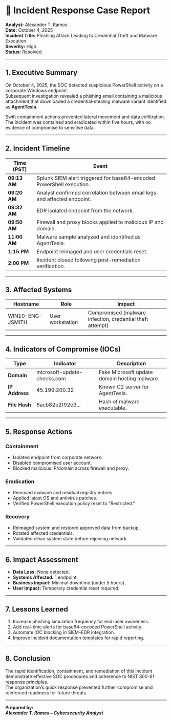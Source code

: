 # 🧾 Incident Response Case Report

**Analyst:** Alexander T. Ramos  
**Date:** October 4, 2025  
**Incident Title:** Phishing Attack Leading to Credential Theft and Malware Execution  
**Severity:** High  
**Status:** Resolved  

---

## 1. Executive Summary
On October 4, 2025, the SOC detected suspicious PowerShell activity on a corporate Windows endpoint.  
Subsequent investigation revealed a phishing email containing a malicious attachment that downloaded a credential-stealing malware variant identified as **AgentTesla**.

Swift containment actions prevented lateral movement and data exfiltration.  
The incident was contained and eradicated within five hours, with no evidence of compromise to sensitive data.

---

## 2. Incident Timeline

| Time (PST) | Event |
|-------------|-------|
| **09:13 AM** | Splunk SIEM alert triggered for base64-encoded PowerShell execution. |
| **09:20 AM** | Analyst confirmed correlation between email logs and affected endpoint. |
| **09:32 AM** | EDR isolated endpoint from the network. |
| **09:50 AM** | Firewall and proxy blocks applied to malicious IP and domain. |
| **11:00 AM** | Malware sample analyzed and identified as AgentTesla. |
| **1:15 PM** | Endpoint reimaged and user credentials reset. |
| **2:00 PM** | Incident closed following post-remediation verification. |

---

## 3. Affected Systems

| Hostname | Role | Impact |
|-----------|------|---------|
| WIN10-ENG-JSMITH | User workstation | Compromised (malware infection, credential theft attempt) |

---

## 4. Indicators of Compromise (IOCs)

| Type | Indicator | Description |
|------|------------|-------------|
| **Domain** | microsoft-update-checks.com | Fake Microsoft update domain hosting malware. |
| **IP Address** | 45.199.200.32 | Known C2 server for AgentTesla. |
| **File Hash** | 6acb82e2f92e3... | Hash of malware executable. |

---

## 5. Response Actions

### Containment
- Isolated endpoint from corporate network.  
- Disabled compromised user account.  
- Blocked malicious IP/domain across firewall and proxy.

### Eradication
- Removed malware and residual registry entries.  
- Applied latest OS and antivirus patches.  
- Verified PowerShell execution policy reset to “Restricted.”

### Recovery
- Reimaged system and restored approved data from backup.  
- Rotated affected credentials.  
- Validated clean system state before rejoining network.

---

## 6. Impact Assessment
- **Data Loss:** None detected.  
- **Systems Affected:** 1 endpoint.  
- **Business Impact:** Minimal downtime (under 5 hours).  
- **User Impact:** Temporary credential reset required.  

---

## 7. Lessons Learned
1. Increase phishing simulation frequency for end-user awareness.  
2. Add real-time alerts for base64-encoded PowerShell activity.  
3. Automate IOC blocking in SIEM–EDR integration.  
4. Improve incident documentation templates for rapid reporting.

---

## 8. Conclusion
The rapid identification, containment, and remediation of this incident demonstrate effective SOC procedures and adherence to NIST 800-61 response principles.  
The organization’s quick response prevented further compromise and reinforced readiness for future threats.

---

**Prepared by:**  
_**Alexander T. Ramos – Cybersecurity Analyst**_

